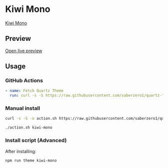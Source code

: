 # Kiwi Mono

[Kiwi Mono](https://www.kiwisflight.com)

## Preview

[Open live preview](https://quartz-themes.github.io/kiwi-mono/)

## Usage

### GitHub Actions

```yaml
- name: Fetch Quartz Theme
  run: curl -s -S https://raw.githubusercontent.com/saberzero1/quartz-themes/master/action.sh | bash -s -- kiwi-mono
```

### Manual install

```bash
curl -s -S -o action.sh https://raw.githubusercontent.com/saberzero1/quartz-themes/master/action.sh

./action.sh kiwi-mono
```

### Install script (Advanced)

After installing:

```bash
npm run theme kiwi-mono
```

